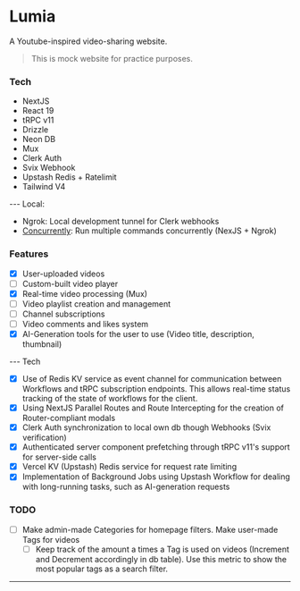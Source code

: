 # Lumia

A Youtube-inspired video-sharing website.

> This is mock website for practice purposes.

### Tech

- NextJS
- React 19
- tRPC v11
- Drizzle
- Neon DB
- Mux
- Clerk Auth
- Svix Webhook
- Upstash Redis + Ratelimit
- Tailwind V4

--- Local:

- Ngrok: Local development tunnel for Clerk webhooks
- [Concurrently](https://github.com/open-cli-tools/concurrently): Run multiple commands concurrently (NexJS + Ngrok)

### Features

- [x] User-uploaded videos
- [ ] Custom-built video player
- [x] Real-time video processing (Mux)
- [ ] Video playlist creation and management
- [ ] Channel subscriptions
- [ ] Video comments and likes system
- [x] AI-Generation tools for the user to use (Video title, description, thumbnail)

--- Tech

- [x] Use of Redis KV service as event channel for communication between Workflows and tRPC subscription endpoints. This allows real-time status tracking of the state of workflows for the client.
- [x] Using NextJS Parallel Routes and Route Intercepting for the creation of Router-compliant modals
- [x] Clerk Auth synchronization to local own db though Webhooks (Svix verification)
- [x] Authenticated server component prefetching through tRPC v11's support for server-side calls
- [x] Vercel KV (Upstash) Redis service for request rate limiting
- [x] Implementation of Background Jobs using Upstash Workflow for dealing with long-running tasks, such as AI-generation requests

### TODO

- [ ] Make admin-made Categories for homepage filters. Make user-made Tags for videos
    - [ ] Keep track of the amount a times a Tag is used on videos (Increment and Decrement accordingly in db table). Use this metric to show the most popular tags as a search filter.

---
